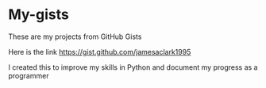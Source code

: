 # My-gists
These are my projects from GitHub Gists

Here is the link https://gist.github.com/jamesaclark1995

I created this to improve my skills in Python and document my progress as a programmer
